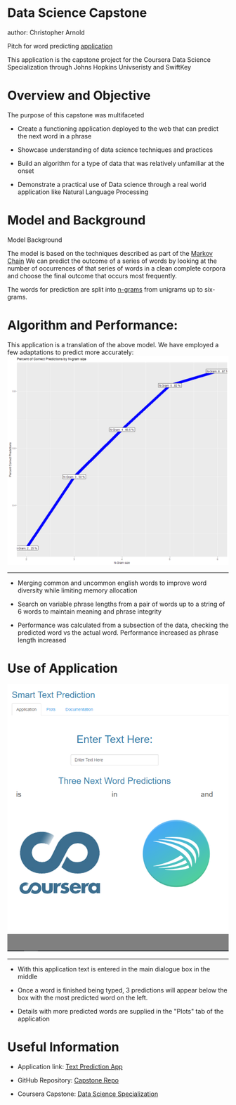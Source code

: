 Data Science Capstone
========================================================
author: Christopher Arnold

Pitch for word predicting [application](https://chrisrtopher28.shinyapps.io/WordPredictor/)

This application is the capstone project for the Coursera Data Science Specialization through Johns Hopkins Univseristy and SwiftKey



Overview and Objective
========================================================
The purpose of this capstone was multifaceted

- Create a functioning application deployed to the web that can predict the next word in a phrase

- Showcase understanding of data science techniques and practices

- Build an algorithm for a type of data that was relatively unfamiliar at the onset

- Demonstrate a practical use of Data science through a real world application like Natural Language Processing

Model and Background
========================================================
Model Background

The model is based on the techniques described as part of the [Markov Chain](https://en.wikipedia.org/wiki/Markov_chain) 
We can predict the outcome of a series of words by looking at the number of occurrences of that series of words in a clean
complete corpora and choose the final outcome that occurs most frequently.

The words for prediction are split into [n-grams](https://en.wikipedia.org/wiki/N-gram) from unigrams up to six-grams. 

Algorithm and Performance:
=======================================================

This application is a translation of the above model. We have employed a few adaptations to predict more accurately:
![alt text](./Presentation-figure/ErrorPlot.png)

***
- Merging common and uncommon english words to improve word diversity while limiting memory allocation

- Search on variable phrase lengths from a pair of words up to a string of 6 words to maintain meaning and phrase integrity

- Performance was calculated from a subsection of the data, checking the predicted word vs the actual word. Performance increased as phrase length increased


Use of Application
========================================================
![alt text](./Presentation-figure/AppPicture.png)
***
- With this application text is entered in the main dialogue box in the middle

- Once a word is finished being typed, 3 predictions will appear below the box with the most predicted word on the left.

- Details with more predicted words are supplied in the "Plots" tab of the application


Useful Information
=======================================================
- Application link: [Text Prediction App](https://chrisrtopher28.shinyapps.io/WordPredictor/)

- GitHub Repository: [Capstone Repo](https://github.com/ChristopherArnold28/CapstoneProject)

- Coursera Capstone: [Data Science Specialization](https://www.coursera.org/specializations/jhu-data-science)


